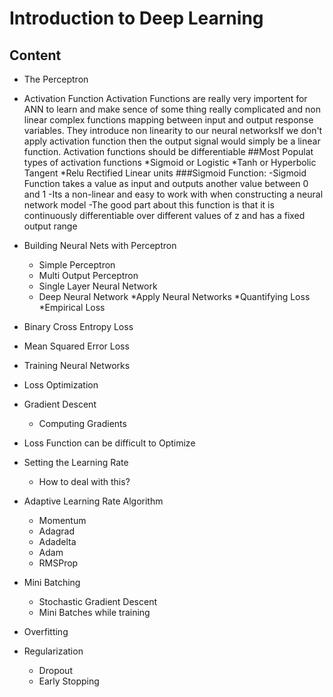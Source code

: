 # Introduction to Deep Learning
## Content
* The Perceptron
* Activation Function
  Activation Functions are really very importent for ANN to learn and make sence of some thing really complicated and non linear complex     functions mapping between input and output response variables. They introduce non linearity to our neural networksIf we don't apply         activation function then the output signal would simply be a linear function. Activation functions should be differentiable 
  ##Most Populat types of activation functions
    *Sigmoid or Logistic
    *Tanh or Hyperbolic Tangent 
    *Relu Rectified Linear units
   ###Sigmoid Function:
    -Sigmoid Function takes a value as input and outputs another value between 0 and 1
    -Its a non-linear and easy to work with when constructing a neural network model
    -The good part about this function is that it is continuously differentiable over different            values of z and has a fixed output range
    
* Building Neural Nets with Perceptron
  * Simple Perceptron
  * Multi Output Perceptron
  * Single Layer Neural Network
  * Deep Neural Network
*Apply Neural Networks
*Quantifying Loss
*Empirical Loss
* Binary Cross Entropy Loss
* Mean Squared Error Loss
* Training Neural Networks
* Loss Optimization
* Gradient Descent
  * Computing Gradients
* Loss Function can be difficult to Optimize
* Setting the Learning Rate
  * How to deal with this?
* Adaptive Learning Rate Algorithm
  * Momentum
  * Adagrad
  * Adadelta
  * Adam
  * RMSProp
* Mini Batching
  * Stochastic Gradient Descent
  * Mini Batches while training
* Overfitting
* Regularization
  * Dropout
  * Early Stopping
